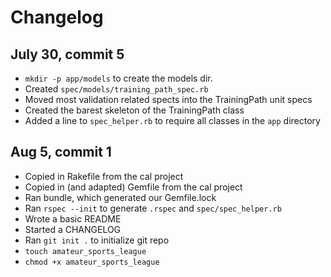 # Changelog

## July 30, commit 5

  * `mkdir -p app/models` to create the models dir.
  * Created `spec/models/training_path_spec.rb`
  * Moved most validation related spects into the TrainingPath unit specs
  * Created the barest skeleton of the TrainingPath class
  * Added a line to `spec_helper.rb` to require all classes in the `app` directory

## Aug 5, commit 1

  * Copied in Rakefile from the cal project
  * Copied in (and adapted) Gemfile from the cal project
  * Ran bundle, which generated our Gemfile.lock
  * Ran `rspec --init` to generate `.rspec` and `spec/spec_helper.rb`
  * Wrote a basic README
  * Started a CHANGELOG
  * Ran `git init .` to initialize git repo
  * `touch amateur_sports_league`
  * `chmod +x amateur_sports_league`

